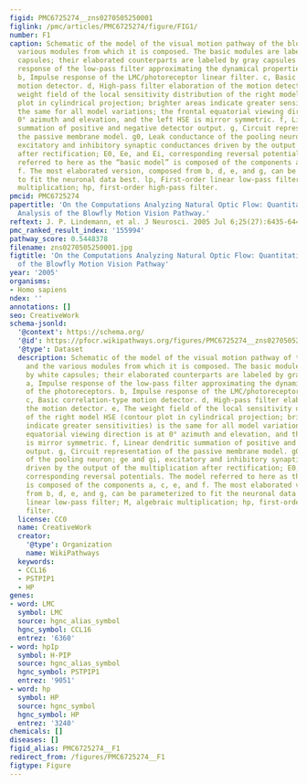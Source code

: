 ```yaml
---
figid: PMC6725274__zns0270505250001
figlink: /pmc/articles/PMC6725274/figure/FIG1/
number: F1
caption: Schematic of the model of the visual motion pathway of the blowfly and the
  various modules from which it is composed. The basic modules are labeled by white
  capsules; their elaborated counterparts are labeled by gray capsules. a, Impulse
  response of the low-pass filter approximating the dynamical properties of the photoreceptors.
  b, Impulse response of the LMC/photoreceptor linear filter. c, Basic correlation-type
  motion detector. d, High-pass filter elaboration of the motion detector. e, The
  weight field of the local sensitivity distribution of the right model HSE (contour
  plot in cylindrical projection; brighter areas indicate greater sensitivities) is
  the same for all model variations; the frontal equatorial viewing direction is at
  0° azimuth and elevation, and the left HSE is mirror symmetric. f, Linear dendritic
  summation of positive and negative detector output. g, Circuit representation of
  the passive membrane model. g0, Leak conductance of the pooling neuron; ge and gi,
  excitatory and inhibitory synaptic conductances driven by the output of the multiplication
  after rectification; E0, Ee, and Ei, corresponding reversal potentials. The model
  referred to here as the “basic model” is composed of the components a, c, e, and
  f. The most elaborated version, composed from b, d, e, and g, can be parameterized
  to fit the neuronal data best. lp, First-order linear low-pass filter; M, algebraic
  multiplication; hp, first-order high-pass filter.
pmcid: PMC6725274
papertitle: 'On the Computations Analyzing Natural Optic Flow: Quantitative Model
  Analysis of the Blowfly Motion Vision Pathway.'
reftext: J. P. Lindemann, et al. J Neurosci. 2005 Jul 6;25(27):6435-6448.
pmc_ranked_result_index: '155994'
pathway_score: 0.5448378
filename: zns0270505250001.jpg
figtitle: 'On the Computations Analyzing Natural Optic Flow: Quantitative Model Analysis
  of the Blowfly Motion Vision Pathway'
year: '2005'
organisms:
- Homo sapiens
ndex: ''
annotations: []
seo: CreativeWork
schema-jsonld:
  '@context': https://schema.org/
  '@id': https://pfocr.wikipathways.org/figures/PMC6725274__zns0270505250001.html
  '@type': Dataset
  description: Schematic of the model of the visual motion pathway of the blowfly
    and the various modules from which it is composed. The basic modules are labeled
    by white capsules; their elaborated counterparts are labeled by gray capsules.
    a, Impulse response of the low-pass filter approximating the dynamical properties
    of the photoreceptors. b, Impulse response of the LMC/photoreceptor linear filter.
    c, Basic correlation-type motion detector. d, High-pass filter elaboration of
    the motion detector. e, The weight field of the local sensitivity distribution
    of the right model HSE (contour plot in cylindrical projection; brighter areas
    indicate greater sensitivities) is the same for all model variations; the frontal
    equatorial viewing direction is at 0° azimuth and elevation, and the left HSE
    is mirror symmetric. f, Linear dendritic summation of positive and negative detector
    output. g, Circuit representation of the passive membrane model. g0, Leak conductance
    of the pooling neuron; ge and gi, excitatory and inhibitory synaptic conductances
    driven by the output of the multiplication after rectification; E0, Ee, and Ei,
    corresponding reversal potentials. The model referred to here as the “basic model”
    is composed of the components a, c, e, and f. The most elaborated version, composed
    from b, d, e, and g, can be parameterized to fit the neuronal data best. lp, First-order
    linear low-pass filter; M, algebraic multiplication; hp, first-order high-pass
    filter.
  license: CC0
  name: CreativeWork
  creator:
    '@type': Organization
    name: WikiPathways
  keywords:
  - CCL16
  - PSTPIP1
  - HP
genes:
- word: LMC
  symbol: LMC
  source: hgnc_alias_symbol
  hgnc_symbol: CCL16
  entrez: '6360'
- word: hpIp
  symbol: H-PIP
  source: hgnc_alias_symbol
  hgnc_symbol: PSTPIP1
  entrez: '9051'
- word: hp
  symbol: HP
  source: hgnc_symbol
  hgnc_symbol: HP
  entrez: '3240'
chemicals: []
diseases: []
figid_alias: PMC6725274__F1
redirect_from: /figures/PMC6725274__F1
figtype: Figure
---
```

